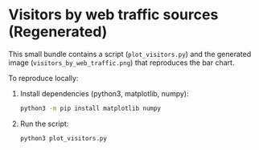 # Visitors by web traffic sources (Regenerated)
This small bundle contains a script (`plot_visitors.py`) and the generated image (`visitors_by_web_traffic.png`) that reproduces the bar chart.

To reproduce locally:
1. Install dependencies (python3, matplotlib, numpy):
   ```bash
   python3 -m pip install matplotlib numpy
   ```
2. Run the script:
   ```bash
   python3 plot_visitors.py
   ```
